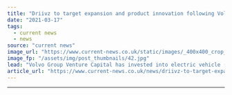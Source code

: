 ```yaml
---
title: "Driivz to target expansion and product innovation following Volvo investment"
date: "2021-03-17"
tags: 
  - current news
  - news
source: "current news"
image_url: "https://www.current-news.co.uk/static/images/_400x400_crop_center-center/Blue-line-images-credit-Driivz-small.jpg"
image_fp: "/assets/img/post_thumbnails/42.jpg"
lead: "Volvo Group Venture Capital has invested into electric vehicle (EV) charging software company Driivz to support its geographic expansion."
article_url: "https://www.current-news.co.uk/news/driivz-to-target-expansion-and-product-innovation-following-volvo-investment?utm_source=rss-feeds&utm_medium=rss&utm_campaign=rss"
---
```


---
